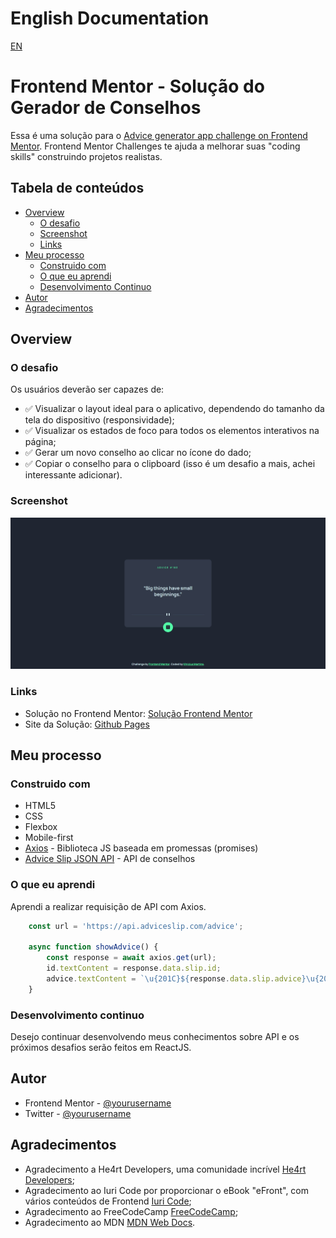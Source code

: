 # English Documentation
[EN](https://github.com/viniciussnitram/advice-generator-app/blob/main/README.md)

# Frontend Mentor - Solução do Gerador de Conselhos

Essa é uma solução para o [Advice generator app challenge on Frontend Mentor](https://www.frontendmentor.io/challenges/advice-generator-app-QdUG-13db). Frontend Mentor Challenges te ajuda a melhorar suas "coding skills" construindo projetos realistas.

## Tabela de conteúdos

- [Overview](#overview)
  - [O desafio](#o-desafio)
  - [Screenshot](#screenshot)
  - [Links](#links)
- [Meu processo](#meu-processo)
  - [Construido com](#construido-com)
  - [O que eu aprendi](#o-que-eu-aprendi)
  - [Desenvolvimento Continuo](#desenvolvimento-continuo)
- [Autor](#autor)
- [Agradecimentos](#agradecimentos)

## Overview

### O desafio

Os usuários deverão ser capazes de:

- ✅ Visualizar o layout ideal para o aplicativo, dependendo do tamanho da tela do dispositivo (responsividade);
- ✅ Visualizar os estados de foco para todos os elementos interativos na página;
- ✅ Gerar um novo conselho ao clicar no ícone do dado;
- ✅ Copiar o conselho para o clipboard (isso é um desafio a mais, achei interessante adicionar).

### Screenshot

![Screenshot da Solução](./images/advice-generator-app-example.jpg)

### Links

- Solução no Frontend Mentor: [Solução Frontend Mentor](https://your-solution-url.com)
- Site da Solução: [Github Pages](https://viniciussnitram.github.io/advice-generator-app/)

## Meu processo

### Construido com

- HTML5
- CSS
- Flexbox
- Mobile-first
- [Axios](https://axios-http.com/ptbr/) - Biblioteca JS baseada em promessas (promises)
- [Advice Slip JSON API](https://api.adviceslip.com/) - API de conselhos

### O que eu aprendi

Aprendi a realizar requisição de API com Axios.

```js
    const url = 'https://api.adviceslip.com/advice';

    async function showAdvice() {
        const response = await axios.get(url);
        id.textContent = response.data.slip.id;
        advice.textContent = `\u{201C}${response.data.slip.advice}\u{201D}`;
    }
```

### Desenvolvimento continuo

Desejo continuar desenvolvendo meus conhecimentos sobre API e os próximos desafios serão feitos em ReactJS.

## Autor

- Frontend Mentor - [@yourusername](https://www.frontendmentor.io/profile/ViniciusAlba)
- Twitter - [@yourusername](https://www.twitter.com/yourusername)

## Agradecimentos

- Agradecimento a He4rt Developers, uma comunidade incrível [He4rt Developers](https://heartdevs.com/);
- Agradecimento ao Iuri Code por proporcionar o eBook "eFront", com vários conteúdos de Frontend [Iuri Code](https://iuricode.com/efront/);
- Agradecimento ao FreeCodeCamp [FreeCodeCamp](https://www.freecodecamp.org/);
- Agradecimento ao MDN [MDN Web Docs](https://developer.mozilla.org/en-US/).